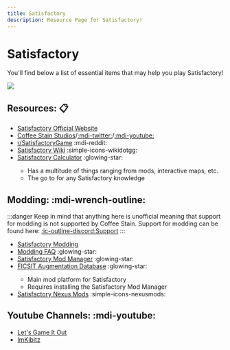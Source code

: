 ```yaml
---
title: Satisfactory
description: Resource Page for Satisfactory!
---
```


# **Satisfactory**

You'll find below a list of essential items that may help you play Satisfactory!

![](/satisfactorybanner.png)

## Resources: :clipboard:

- [Satisfactory Official Website](https://www.satisfactorygame.com/)
- [Coffee Stain Studios](https://www.coffeestainstudios.com/)/[:mdi-twitter:](https://x.com/coffee_stain/)/[:mdi-youtube:](https://www.youtube.com/c/coffeestain)
- [r/SatisfactoryGame](https://www.reddit.com/r/SatisfactoryGame/) :mdi-reddit:
- [Satisfactory Wiki](https://satisfactory.wiki.gg/wiki/Satisfactory_Wiki) :simple-icons-wikidotgg:
- [Satisfactory Calculator](https://satisfactory-calculator.com/) :glowing-star: <Badge type="tip" icon="i-simple-icons-patreon" text="Support Creator" link="https://www.patreon.com/EDSM" /> <tooltip><ul><li>Has a multitude of things ranging from mods, interactive maps, etc.</li><li>The go to for any Satisfactory knowledge</li></ul></tooltip>

## Modding: :mdi-wrench-outline:

:::danger
Keep in mind that anything here is unofficial meaning that support for modding is not supported by Coffee Stain. Support for modding can be found here: [:ic-outline-discord:Support](https://discord.gg/xkVJ73E)
:::

- [Satisfactory Modding](https://github.com/satisfactorymodding)
- [Modding FAQ](https://docs.ficsit.app/satisfactory-modding/latest/faq.html) :glowing-star: <Badge type="tip" icon="i-material-symbols-docs-outline" text="Docs" link="https://docs.ficsit.app/" />
- [Satisfactory Mod Manager](https://github.com/satisfactorymodding/SatisfactoryModManager/releases) :glowing-star: <Badge type="tip" icon="i-mdi-github-face" text="Repo" link="https://github.com/satisfactorymodding/SatisfactoryModManager" />
- [FICSIT Augmentation Database](https://ficsit.app/) :glowing-star: <tooltip><ul><li>Main mod platform for Satisfactory</li><li>Requires installing the Satisfactory Mod Manager</li></ul></tooltip>
- [Satisfactory Nexus Mods](https://www.nexusmods.com/satisfactory) :simple-icons-nexusmods:

## Youtube Channels: :mdi-youtube:

- [Let's Game It Out](https://youtube.com/playlist?list=PLrBjj4brdIRwRkGTLKqH5hlS_mlMYn_J0&feature=shared)
- [ImKibitz](https://youtube.com/@imkibitz)